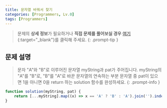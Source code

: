 ```yaml
---
title: 문자열 바꿔서 찾기
categories: [Programmers, Lv.0]
tags: [Programmers]
---
```


> 문제의 **상세 정보**가 필요하거나 **직접 문제를 풀어보실 경우** [여기](https://school.programmers.co.kr/learn/courses/30/lessons/181864){:target="_blank"}를 클릭해 주세요.
{: .prompt-tip }

## 문제 설명

> 문자 "A"와 "B"로 이루어진 문자열 myString과 pat가 주어집니다. myString의 "A"를 "B"로, "B"를 "A"로 바꾼 문자열의 연속하는 부분 문자열 중 pat이 있으면 1을 아니면 0을 return 하는 solution 함수를 완성하세요.
{: .prompt-info }

```js
function solution(myString, pat) {
    return [...myString].map((x) => x == 'A' ? 'B' : 'A').join('').indexOf(pat) !== -1 ? 1 : 0
}
```